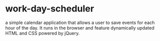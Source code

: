 # work-day-scheduler
a simple calendar application that allows a user to save events for each hour of the day. It runs in the browser and feature dynamically updated HTML and CSS powered by jQuery.
